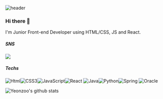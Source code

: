 ![header](https://capsule-render.vercel.app/api?type=transparent&fontColor=800080&height=300&section=header&text=Yeonju's%20GitHub&fontSize=90)
### Hi there 👋
I'm Junior Front-end Developer using HTML/CSS, JS and React.

##### SNS
<a href="https://velog.io/@jyj5232/series" target="_blank"><img src="https://img.shields.io/badge/Velog-20C997?style=flat-square&logo=Velog&logoColor=white"/></a>

##### Techs
<img alt="Html" src="https://img.shields.io/badge/Html-E34F26.svg?style=for-the-badge&logo=HTML5&logoColor-white"/><img alt="CSS3" src="https://img.shields.io/badge/CSS3-FF9933.svg?style=for-the-badge&logo=CSS3&logoColor-white"/><img alt="JavaScript" src="https://img.shields.io/badge/Javascript-F7Df1E.svg?style=for-the-badge&logo=JavaScript&logoColor-white"/><img alt="React" src="https://img.shields.io/badge/React-61DAFB.svg?style=for-the-badge&logo=React&logoColor-white"/>
<img alt="Java" src="https://img.shields.io/badge/Java-007396.svg?style=for-the-badge&logo=Java&logoColor-white"/><img alt="Python" src="https://img.shields.io/badge/Python-3776AB.svg?style=for-the-badge&logo=Python&logoColor-white"/><img alt="Spring" src="https://img.shields.io/badge/Spring-6DB33F.svg?style=for-the-badge&logo=Spring&logoColor-white"/>
<img alt="Oracle" src ="https://img.shields.io/badge/Oracle-F80000.svg?&style=for-the-badge&logo=Oracle&logoColor=white"/>

![Yeonzoo's github stats](https://github-readme-stats.vercel.app/api?username=Yeonzoo0929&show_icons=true)
